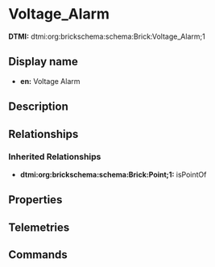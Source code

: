 # Voltage_Alarm
**DTMI:** dtmi:org:brickschema:schema:Brick:Voltage_Alarm;1
## Display name
- **en:** Voltage Alarm
## Description
## Relationships
### Inherited Relationships
* **dtmi:org:brickschema:schema:Brick:Point;1:** isPointOf
## Properties
## Telemetries
## Commands
